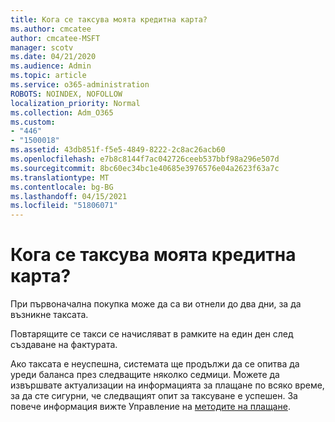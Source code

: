```yaml
---
title: Кога се таксува моята кредитна карта?
ms.author: cmcatee
author: cmcatee-MSFT
manager: scotv
ms.date: 04/21/2020
ms.audience: Admin
ms.topic: article
ms.service: o365-administration
ROBOTS: NOINDEX, NOFOLLOW
localization_priority: Normal
ms.collection: Adm_O365
ms.custom:
- "446"
- "1500018"
ms.assetid: 43db851f-f5e5-4849-8222-2c8ac26acb60
ms.openlocfilehash: e7b8c8144f7ac042726ceeb537bbf98a296e507d
ms.sourcegitcommit: 8bc60ec34bc1e40685e3976576e04a2623f63a7c
ms.translationtype: MT
ms.contentlocale: bg-BG
ms.lasthandoff: 04/15/2021
ms.locfileid: "51806071"
---
```

# <a name="when-is-my-credit-card-charged"></a>Кога се таксува моята кредитна карта?

При първоначална покупка може да са ви отнели до два дни, за да възникне таксата.
  
Повтарящите се такси се начисляват в рамките на един ден след създаване на фактурата.
  
Ако таксата е неуспешна, системата ще продължи да се опитва да уреди баланса през следващите няколко седмици. Можете да извършвате актуализации на информацията за плащане по всяко време, за да сте сигурни, че следващият опит за таксуване е успешен. За повече информация вижте Управление на [методите на плащане](https://docs.microsoft.com/microsoft-365/commerce/billing-and-payments/manage-payment-methods).